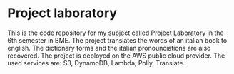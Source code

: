 # Project laboratory
This is the code repository for my subject called Project Laboratory in the 6th semester in BME. The project translates the words of an italian book to english. The dictionary forms and the italian pronounciations are also recovered. 
The project is deployed on the AWS public cloud provider. The used services are: S3, DynamoDB, Lambda, Polly, Translate.
